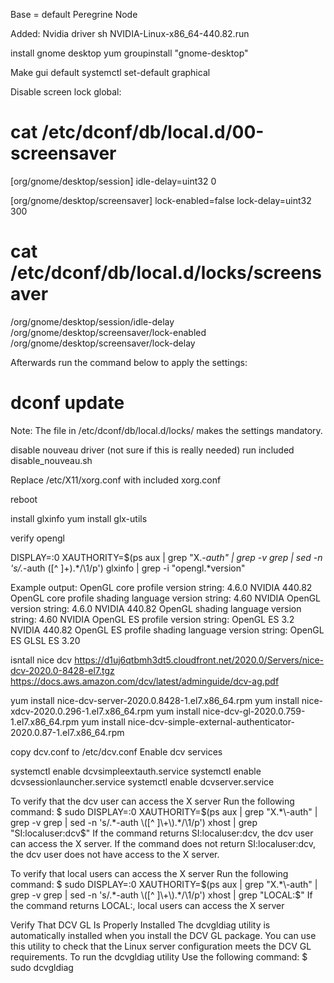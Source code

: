 Base = default Peregrine Node

Added:
Nvidia driver
sh NVIDIA-Linux-x86_64-440.82.run

install gnome desktop
yum groupinstall "gnome-desktop"

Make gui default
systemctl set-default graphical

Disable screen lock global:

# cat /etc/dconf/db/local.d/00-screensaver
[org/gnome/desktop/session]
idle-delay=uint32 0

[org/gnome/desktop/screensaver]
lock-enabled=false
lock-delay=uint32 300

# cat /etc/dconf/db/local.d/locks/screensaver
/org/gnome/desktop/session/idle-delay
/org/gnome/desktop/screensaver/lock-enabled
/org/gnome/desktop/screensaver/lock-delay

Afterwards run the command below to apply the settings:

# dconf update

Note: The file in /etc/dconf/db/local.d/locks/ makes the settings mandatory.


disable nouveau driver (not sure if this is really needed)
run included disable_nouveau.sh

Replace /etc/X11/xorg.conf with included xorg.conf

reboot

install glxinfo
yum install glx-utils

verify opengl

DISPLAY=:0 XAUTHORITY=$(ps aux | grep "X.*\-auth" | grep -v grep | sed -n 's/.*-auth
 \([^ ]\+\).*/\1/p') glxinfo | grep -i "opengl.*version"

Example output:
OpenGL core profile version string: 4.6.0 NVIDIA 440.82
OpenGL core profile shading language version string: 4.60 NVIDIA
OpenGL version string: 4.6.0 NVIDIA 440.82
OpenGL shading language version string: 4.60 NVIDIA
OpenGL ES profile version string: OpenGL ES 3.2 NVIDIA 440.82
OpenGL ES profile shading language version string: OpenGL ES GLSL ES 3.20


isntall nice dcv
https://d1uj6qtbmh3dt5.cloudfront.net/2020.0/Servers/nice-dcv-2020.0-8428-el7.tgz
https://docs.aws.amazon.com/dcv/latest/adminguide/dcv-ag.pdf

yum install nice-dcv-server-2020.0.8428-1.el7.x86_64.rpm
yum install nice-xdcv-2020.0.296-1.el7.x86_64.rpm
yum install nice-dcv-gl-2020.0.759-1.el7.x86_64.rpm
yum install nice-dcv-simple-external-authenticator-2020.0.87-1.el7.x86_64.rpm

copy dcv.conf to /etc/dcv.conf
Enable dcv services

systemctl enable dcvsimpleextauth.service
systemctl enable dcvsessionlauncher.service
systemctl enable dcvserver.service

To verify that the dcv user can access the X server
Run the following command:
$ sudo DISPLAY=:0 XAUTHORITY=$(ps aux | grep "X.*\-auth" | grep -v grep | sed -n 's/.*-auth
 \([^ ]\+\).*/\1/p') xhost | grep "SI:localuser:dcv$"
If the command returns SI:localuser:dcv, the dcv user can access the X server.
If the command does not return SI:localuser:dcv, the dcv user does not have access to the X server.

To verify that local users can access the X server
Run the following command:
$ sudo DISPLAY=:0 XAUTHORITY=$(ps aux | grep "X.*\-auth" | grep -v grep | sed -n 's/.*-auth
 \([^ ]\+\).*/\1/p') xhost | grep "LOCAL:$"
If the command returns LOCAL:, local users can access the X server

Verify That DCV GL Is Properly Installed
The dcvgldiag utility is automatically installed when you install the DCV GL package. You can use this
utility to check that the Linux server configuration meets the DCV GL requirements.
To run the dcvgldiag utility
Use the following command:
$ sudo dcvgldiag

